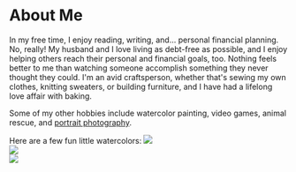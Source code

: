 ---
---

# About Me

In my free time, I enjoy reading, writing, and... personal financial planning. No, really! My husband and I love living as debt-free as possible, and I enjoy helping others reach their personal and financial goals, too. Nothing feels better to me than watching someone accomplish something they never thought they could. I'm an avid craftsperson, whether that's sewing my own clothes, knitting sweaters, or building furniture, and I have had a lifelong love affair with baking.  

Some of my other hobbies include watercolor painting, video games, animal rescue, and [portrait photography](https://libbyheeren.smugmug.com/Portfolio).  

Here are a few fun little watercolors:
![](https://photos.smugmug.com/photos/i-LBvWx9f/0/21dd1a97/X2/i-LBvWx9f-X2.jpg)  
![](https://photos.smugmug.com/photos/i-TkCW5D7/0/c687c12a/X2/i-TkCW5D7-X2.jpg)  
![](https://photos.smugmug.com/photos/i-VcNZdJW/0/57839576/X2/i-VcNZdJW-X2.jpg)  
